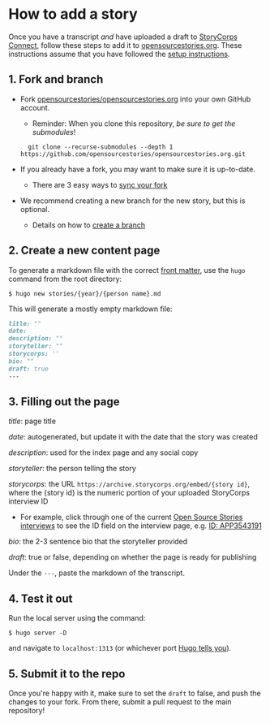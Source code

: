 # How to add a story

Once you have a transcript *and* have uploaded a draft to [StoryCorps Connect](https://storycorps.org/participate/storycorps-connect/), follow these steps to add it to [opensourcestories.org](https://opensourcestories.org). These instructions assume that you have followed the [setup instructions](https://github.com/opensourcestories/opensourcestories.org#setup).

## 1. Fork and branch

- Fork [opensourcestories/opensourcestories.org](https://github.com/opensourcestories/opensourcestories.org) into your own GitHub account.

  - Reminder: When you clone this repository, _be sure to get the submodules_! 

  ```shell
    git clone --recurse-submodules --depth 1 https://github.com/opensourcestories/opensourcestories.org.git 
  ```

- If you already have a fork, you may want to make sure it is up-to-date.

    - There are 3 easy ways to [sync your fork](https://docs.github.com/en/pull-requests/collaborating-with-pull-requests/working-with-forks/syncing-a-fork)  

- We recommend creating a new branch for the new story, but this is optional.

    - Details on how to [create a branch](https://docs.github.com/en/pull-requests/collaborating-with-pull-requests/proposing-changes-to-your-work-with-pull-requests/creating-and-deleting-branches-within-your-repository#creating-a-branch)

## 2. Create a new content page

To generate a markdown file with the correct [front matter](https://gohugo.io/content-management/front-matter/), use the `hugo` command from the root directory:

```shell
$ hugo new stories/{year}/{person name}.md
```

This will generate a mostly empty markdown file:

```markdown
title: ""
date:
description: ""
storyteller: ""
storycorps: ''
bio: ""
draft: true
---
```

## 3. Filling out the page

*title*: page title

*date*: autogenerated, but update it with the date that the story was created

*description*: used for the index page and any social copy

*storyteller*: the person telling the story

*storycorps*: the URL `https://archive.storycorps.org/embed/{story id}`, where the {story id} is the numeric portion of your uploaded StoryCorps interview ID

- For example, click through one of the current [Open Source Stories interviews](https://archive.storycorps.org/communities/open-source-stories/) to see the ID field on the interview page, e.g. [ID: APP3543191](https://archive.storycorps.org/interviews/julia-ferraioli-5/)

*bio*: the 2-3 sentence bio that the storyteller provided

*draft*: true or false, depending on whether the page is ready for publishing

Under the `---`, paste the markdown of the transcript.

## 4. Test it out

Run the local server using the command:

```shell
$ hugo server -D
```

and navigate to `localhost:1313` (or whichever port [Hugo tells you](https://gohugo.io/getting-started/usage/#livereload)).

## 5. Submit it to the repo

Once you're happy with it, make sure to set the `draft` to false, and push the changes to your fork. From there, submit a pull request to the main repository!
